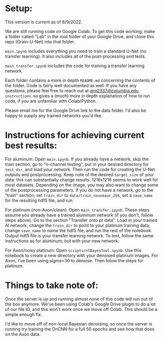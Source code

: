 # Setup:

This version is current as of 8/9/2022. 

We are still running code on Google Colab. To get this code working, make a folder called "Lab" in the root folder of your Google Drive, and clone this repo (Grain-U-Net) into that folder. 

`main.ipynb` includes everything you need to train a standard U-Net (no transfer learning). It also includes all of the post-processing and tests. 

`main_transfer.ipynb` includes the code for training a transfer learning network. 

Each folder contains a more in depth `README.md` concerning the contents of the folder. Code is fairly well documented as well. If you have any questions, please feel free to reach out at ajm2337@columbia.edu. `instructions.md` gives a (much) more in depth explanation of how to run code, if you are unfamiliar with Colab/Python. 

Please email me for the Google Drive link to the data folder. I'd also be happy to supply any trained networks you'd like. 

# Instructions for achieving current best results: 

For aluminum: Open `main.ipynb`. If you already have a network, skip the train section, go to "n-channel testing", put in your desired directory for `test_dir`, and load your network. Then run the code for creating the U-Net outputs and postprocessing. Keep note of the desired `target_size` of your data: this can substantially change results. 1216x1216 seems to work well for most datasets. Depending on the image, you may also want to change some of the postprocessing parameters. If you do not have a network, go to the "train" section, set `train_dir` to `data/train_nouveaux_256`, set a `save_name` for the resulting hdf5 file, and run. 

For platinum (non-Axon/clean): Open `main_transfer.ipynb`. These steps assume you already have a trained aluminum network (if you don't, follow steps above). Go to the section "Transfer onto pt data". Load in your trained Al network, change the `train_dir` to point to your platinum training data, change `save_name` to name the hdf5 file, and run the rest of the notebook. Output hdf5 file is your transfer learning network. To test, follow the same instructions as for aluminum, but with your new network. 

For Axon/noisy platinum: Open `scripts/nlBayesTool.ipynb`. Use this notebook to create a new directory with your denoised platinum images. For Axon, I've been using sigma=30 to denoise. Then folow the steps for platinum. 

# Things to take note of: 

Once the server is up and running almost none of this code will run out of the box anymore. We've been using Colab's Google Drive plugin to do a lot of our file IO, and this won't work once we move off Colab. This should be a simple enough fix. 

I'd like to move off of non-local Bayesian denoising, so once the server is running try training the DnCNN for a full 50 epochs and see how that does on the Axon data. 